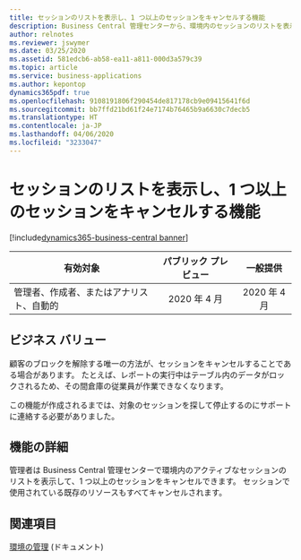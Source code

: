 ```yaml
---
title: セッションのリストを表示し、1 つ以上のセッションをキャンセルする機能
description: Business Central 管理センターから、環境内のセッションのリストを表示して、1 つ以上のセッションをキャンセルできます。
author: relnotes
ms.reviewer: jswymer
ms.date: 03/25/2020
ms.assetid: 581edcb6-ab58-ea11-a811-000d3a579c39
ms.topic: article
ms.service: business-applications
ms.author: kepontop
dynamics365pdf: true
ms.openlocfilehash: 9108191806f290454de817178cb9e09415641f6d
ms.sourcegitcommit: bb7ffd21bd61f24e7174b76465b9a6630c7decb5
ms.translationtype: HT
ms.contentlocale: ja-JP
ms.lasthandoff: 04/06/2020
ms.locfileid: "3233047"
---
```

# <a name="ability-to-view-a-list-of-sessions-and-cancel-one-or-more-of-them"></a>セッションのリストを表示し、1 つ以上のセッションをキャンセルする機能
[!include[dynamics365-business-central banner](../includes/dynamics365-business-central.md)]

| 有効対象    |  パブリック プレビュー | 一般提供 | 
| ---------- | :----------: |:----------: |
|管理者、作成者、またはアナリスト、自動的|2020 年 4 月| 2020 年 4 月|


## <a name="business-value"></a>ビジネス バリュー
<!-- bv start -->
顧客のブロックを解除する唯一の方法が、セッションをキャンセルすることである場合があります。 たとえば、レポートの実行中はテーブル内のデータがロックされるため、その間倉庫の従業員が作業できなくなります。

この機能が作成されるまでは、対象のセッションを探して停止するのにサポートに連絡する必要がありました。
<!-- bv end -->



## <a name="feature-details"></a>機能の詳細
<!--feature detail start -->
管理者は Business Central 管理センターで環境内のアクティブなセッションのリストを表示して、1 つ以上のセッションをキャンセルできます。 セッションで使用されている既存のリソースもすべてキャンセルされます。
<!--feature detail end -->










## <a name="see-also"></a>関連項目


<!--docs start-->
[環境の管理](https://docs.microsoft.com/dynamics365/business-central/dev-itpro/administration/tenant-admin-center-environments) (ドキュメント)
<!--docs end-->

